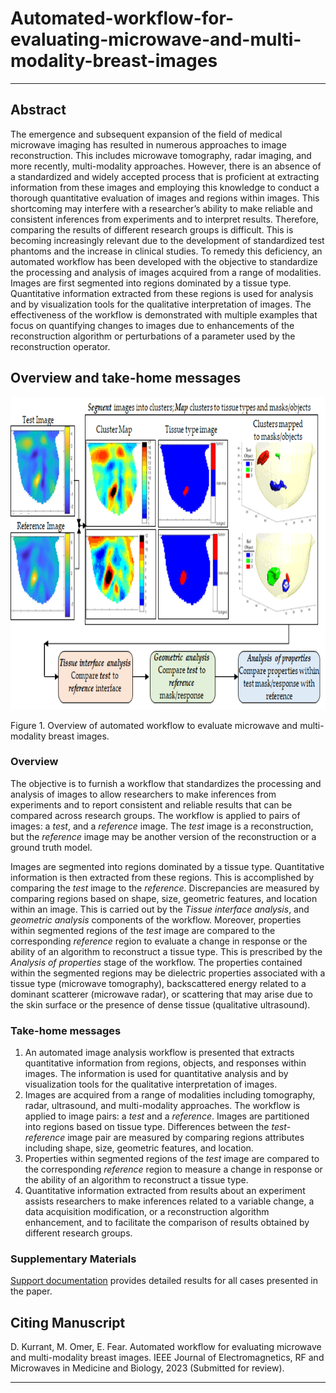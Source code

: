 # Automated-workflow-for-evaluating-microwave-and-multi-modality-breast-images

***

## Abstract
The emergence and subsequent expansion of the field of medical microwave imaging has resulted in numerous approaches to image reconstruction. This includes microwave tomography, radar imaging, and more recently, multi-modality approaches. However, there is an absence of a standardized and widely accepted process that is proficient at extracting information from these images and employing this knowledge to conduct a thorough quantitative evaluation of images and regions within images. This shortcoming may interfere with a researcher’s ability to make reliable and consistent inferences from experiments and to interpret results. Therefore, comparing the results of different research groups is difficult. This is becoming increasingly relevant due to the development of standardized test phantoms and the increase in clinical studies. To remedy this deficiency, an automated workflow has been developed with the objective to standardize the processing and analysis of images acquired from a range of modalities. Images are first segmented into regions dominated by a tissue type. Quantitative information extracted from these regions is used for analysis and by visualization tools for the qualitative interpretation of images. The effectiveness of the workflow is demonstrated with multiple examples that focus on quantifying changes to images due to enhancements of the reconstruction algorithm or perturbations of a parameter used by the reconstruction operator.

## Overview and take-home messages

<!--- 
 ![](https://github.com/djkurran/Automated-framework-for-evaluating-microwave-and-multi-modality-breast-images/blob/main/overview.png)
This is an HTML comment in Markdown -->
<p align="center">
  <img width="800" height="500" src="https://github.com/djkurran/Automated-framework-for-evaluating-microwave-and-multi-modality-breast-images/blob/main/overview.png">
</p>

Figure 1. Overview of automated workflow to evaluate microwave and multi-modality breast images.

### Overview

The objective is to furnish a workflow that standardizes the processing and analysis of images to allow researchers to make inferences from experiments and to report consistent and reliable results that can be compared across research groups. The workflow is applied to pairs of images: a *test*, and a *reference* image. The *test* image is a reconstruction, but the *reference* image may be another version of the reconstruction or a ground truth model. 

Images are segmented into regions dominated by a tissue type. Quantitative information is then extracted from these regions. This is accomplished by comparing the *test* image to the *reference*. Discrepancies are measured by comparing regions based on shape, size, geometric features, and location within an image. This is carried out by the *Tissue interface analysis*, and *geometric analysis* components of the workflow. Moreover, properties within segmented regions of the *test* image are compared to the corresponding *reference* region to evaluate a change in response or the ability of an algorithm to reconstruct a tissue type. This is prescribed by the *Analysis of properties* stage of the workflow. The properties contained within the segmented regions may be dielectric properties associated with a tissue type (microwave tomography), backscattered energy related to a dominant scatterer (microwave radar), or scattering that may arise due to the skin surface or the presence of dense tissue (qualitative ultrasound).

### Take-home messages 

1. An automated image analysis workflow is presented that extracts quantitative information from regions, objects, and responses within images. The information is used for quantitative analysis and by visualization tools for the qualitative interpretation of images.
2. Images are acquired from a range of modalities including tomography, radar, ultrasound, and multi-modality approaches. The workflow is applied to image pairs: a *test* and a *reference*.  Images are partitioned into regions based on tissue type. Differences between the *test-reference* image pair are measured by comparing regions attributes including shape, size, geometric features, and location. 
3. Properties within segmented regions of the *test* image are compared to the corresponding *reference* region to measure a change in response or the ability of an algorithm to reconstruct a tissue type.
4. Quantitative information extracted from results about an experiment assists researchers to make inferences related to a variable change, a data acquisition modification, or a reconstruction algorithm enhancement, and to facilitate the comparison of results obtained by different research groups.  
 

### Supplementary Materials

[Support documentation](https://github.com/djkurran/Automated-framework-for-evaluating-microwave-and-multi-modality-breast-images/wiki) provides detailed results for all cases presented in the paper.

## Citing Manuscript

D. Kurrant, M. Omer, E. Fear. Automated workflow for evaluating microwave and multi-modality breast images. IEEE Journal of Electromagnetics, RF and Microwaves in Medicine and Biology, 2023 (Submitted for review).

***
